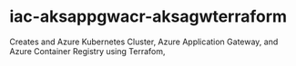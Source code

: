# iac-aksappgwacr-aksagwterraform
Creates and Azure Kubernetes Cluster, Azure Application Gateway, and Azure Container Registry using Terrafom,

